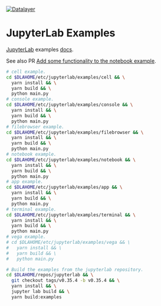 [![Datalayer](https://docs.datalayer.io/logo/datalayer-25.svg)](https://datalayer.io)

# JupyterLab Examples

[JupyterLab](https://github.com/jupyterlab/jupyterlab) examples [docs](https://jupyterlab.readthedocs.io/en/latest/developer/examples.html).

See also PR [Add some functionality to the notebook example](https://github.com/jupyterlab/jupyterlab/pull/5833).

```bash
# cell example.
cd $DLAHOME/etc/jupyterlab/examples/cell && \
  yarn install && \
  yarn build && \
  python main.py
# console example.
cd $DLAHOME/etc/jupyterlab/examples/console && \
  yarn install && \
  yarn build && \
  python main.py
# filebrowser example.
cd $DLAHOME/etc/jupyterlab/examples/filebrowser && \
  yarn install && \
  yarn build && \
  python main.py
# notebook example.
cd $DLAHOME/etc/jupyterlab/examples/notebook && \
  yarn install && \
  yarn build && \
  python main.py
# app example.
cd $DLAHOME/etc/jupyterlab/examples/app && \
  yarn install && \
  yarn build && \
  python main.py
# terminal example.
cd $DLAHOME/etc/jupyterlab/examples/terminal && \
  yarn install && \
  yarn build && \
  python main.py
# vega example.
# cd $DLAHOME/etc/jupyterlab/examples/vega && \
#   yarn install && \
#   yarn build && \
#   python main.py
```

```bash
# Build the examples from the jupyterlab repository.
cd $DLAHOME/repos/jupyterlab && \
  git checkout tags/v0.35.4 -b v0.35.4 && \
  yarn install && \
  jupyter lab build && \
  yarn build:examples
```
